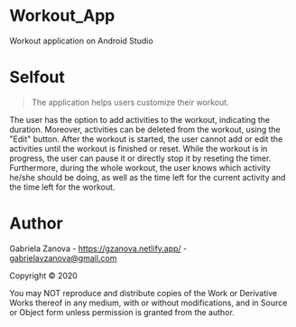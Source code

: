 # Workout_App
Workout application on Android Studio

# Selfout
> The application helps users customize their workout. 

The user has the option to add activities to the workout, indicating the duration. Moreover, activities can be deleted from the workout, using the "Edit" button. 
After the workout is started, the user cannot add or edit the activities until the workout is finished or reset. While the workout is in progress,
the user can pause it or directly stop it by reseting the timer. Furthermore, during the whole workout, the user knows which activity he/she should be doing, as 
well as the time left for the current activity and the time left for the workout. 

# Author
Gabriela Zanova - https://gzanova.netlify.app/ - gabrielavzanova@gmail.com

Copyright © 2020

You may NOT reproduce and distribute copies of the
Work or Derivative Works thereof in any medium, with or without
modifications, and in Source or Object form unless permission is granted from the author.
